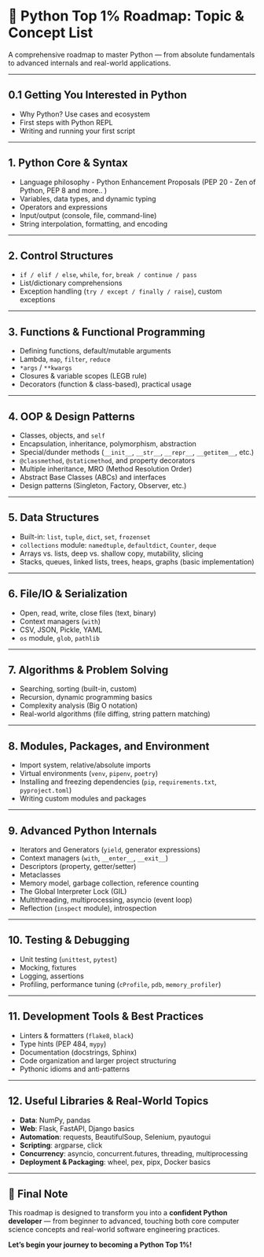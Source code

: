 # 🐍 Python Top 1% Roadmap: Topic & Concept List

A comprehensive roadmap to master Python — from absolute fundamentals to advanced internals and real-world applications.  

---

## 0.1 Getting You Interested in Python
- Why Python? Use cases and ecosystem
- First steps with Python REPL
- Writing and running your first script

---

## 1. Python Core & Syntax
- Language philosophy - Python Enhancement Proposals (PEP 20 - Zen of Python, PEP 8 and more.. )
- Variables, data types, and dynamic typing
- Operators and expressions
- Input/output (console, file, command-line)
- String interpolation, formatting, and encoding

---

## 2. Control Structures
- `if / elif / else`, `while`, `for`, `break / continue / pass`
- List/dictionary comprehensions
- Exception handling (`try / except / finally / raise`), custom exceptions

---

## 3. Functions & Functional Programming
- Defining functions, default/mutable arguments
- Lambda, `map`, `filter`, `reduce`
- `*args` / `**kwargs`
- Closures & variable scopes (LEGB rule)
- Decorators (function & class-based), practical usage

---

## 4. OOP & Design Patterns
- Classes, objects, and `self`
- Encapsulation, inheritance, polymorphism, abstraction
- Special/dunder methods (`__init__`, `__str__`, `__repr__`, `__getitem__`, etc.)
- `@classmethod`, `@staticmethod`, and property decorators
- Multiple inheritance, MRO (Method Resolution Order)
- Abstract Base Classes (ABCs) and interfaces
- Design patterns (Singleton, Factory, Observer, etc.)

---

## 5. Data Structures
- Built-in: `list`, `tuple`, `dict`, `set`, `frozenset`
- `collections` module: `namedtuple`, `defaultdict`, `Counter`, `deque`
- Arrays vs. lists, deep vs. shallow copy, mutability, slicing
- Stacks, queues, linked lists, trees, heaps, graphs (basic implementation)

---

## 6. File/IO & Serialization
- Open, read, write, close files (text, binary)
- Context managers (`with`)
- CSV, JSON, Pickle, YAML
- `os` module, `glob`, `pathlib`

---

## 7. Algorithms & Problem Solving
- Searching, sorting (built-in, custom)
- Recursion, dynamic programming basics
- Complexity analysis (Big O notation)
- Real-world algorithms (file diffing, string pattern matching)

---

## 8. Modules, Packages, and Environment
- Import system, relative/absolute imports
- Virtual environments (`venv`, `pipenv`, `poetry`)
- Installing and freezing dependencies (`pip`, `requirements.txt`, `pyproject.toml`)
- Writing custom modules and packages

---

## 9. Advanced Python Internals
- Iterators and Generators (`yield`, generator expressions)
- Context managers (`with`, `__enter__`, `__exit__`)
- Descriptors (property, getter/setter)
- Metaclasses
- Memory model, garbage collection, reference counting
- The Global Interpreter Lock (GIL)
- Multithreading, multiprocessing, asyncio (event loop)
- Reflection (`inspect` module), introspection

---

## 10. Testing & Debugging
- Unit testing (`unittest`, `pytest`)
- Mocking, fixtures
- Logging, assertions
- Profiling, performance tuning (`cProfile`, `pdb`, `memory_profiler`)

---

## 11. Development Tools & Best Practices
- Linters & formatters (`flake8`, `black`)
- Type hints (PEP 484, `mypy`)
- Documentation (docstrings, Sphinx)
- Code organization and larger project structuring
- Pythonic idioms and anti-patterns

---

## 12. Useful Libraries & Real-World Topics
- **Data**: NumPy, pandas
- **Web**: Flask, FastAPI, Django basics
- **Automation**: requests, BeautifulSoup, Selenium, pyautogui
- **Scripting**: argparse, click
- **Concurrency**: asyncio, concurrent.futures, threading, multiprocessing
- **Deployment & Packaging**: wheel, pex, pipx, Docker basics

---

## 🚀 Final Note
This roadmap is designed to transform you into a **confident Python developer** — from beginner to advanced, touching both core computer science concepts and real-world software engineering practices.

**Let’s begin your journey to becoming a Python Top 1%!**

